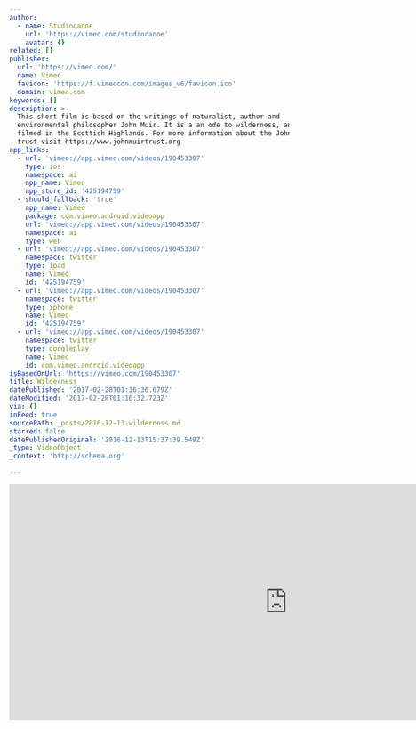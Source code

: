 ```yaml
---
author:
  - name: Studiocanoe
    url: 'https://vimeo.com/studiocanoe'
    avatar: {}
related: []
publisher:
  url: 'https://vimeo.com/'
  name: Vimeo
  favicon: 'https://f.vimeocdn.com/images_v6/favicon.ico'
  domain: vimeo.com
keywords: []
description: >-
  This short film is based on the writings of naturalist, author and
  environmental philosopher John Muir. It is a an ode to wilderness, and was
  filmed in the Scottish Highlands. For more information about the John Muir
  trust visit https://www.johnmuirtrust.org
app_links:
  - url: 'vimeo://app.vimeo.com/videos/190453307'
    type: ios
    namespace: ai
    app_name: Vimeo
    app_store_id: '425194759'
  - should_fallback: 'true'
    app_name: Vimeo
    package: com.vimeo.android.videoapp
    url: 'vimeo://app.vimeo.com/videos/190453307'
    namespace: ai
    type: web
  - url: 'vimeo://app.vimeo.com/videos/190453307'
    namespace: twitter
    type: ipad
    name: Vimeo
    id: '425194759'
  - url: 'vimeo://app.vimeo.com/videos/190453307'
    namespace: twitter
    type: iphone
    name: Vimeo
    id: '425194759'
  - url: 'vimeo://app.vimeo.com/videos/190453307'
    namespace: twitter
    type: googleplay
    name: Vimeo
    id: com.vimeo.android.videoapp
isBasedOnUrl: 'https://vimeo.com/190453307'
title: Wilderness
datePublished: '2017-02-28T01:16:36.679Z'
dateModified: '2017-02-28T01:16:32.723Z'
via: {}
inFeed: true
sourcePath: _posts/2016-12-13-wilderness.md
starred: false
datePublishedOriginal: '2016-12-13T15:37:39.549Z'
_type: VideoObject
_context: 'http://schema.org'

---
```

<iframe src="https://cdn.embedly.com/widgets/media.html?src=https%3A%2F%2Fplayer.vimeo.com%2Fvideo%2F190453307&amp;url=https%3A%2F%2Fvimeo.com%2F190453307&amp;image=https%3A%2F%2Fi.vimeocdn.com%2Fvideo%2F601180823_1280.jpg&amp;key=b7d04c9b404c499eba89ee7072e1c4f7&amp;type=text%2Fhtml&amp;schema=vimeo" width="1000" height="424" scrolling="no" frameborder="0" allowfullscreen="" style=""></iframe>